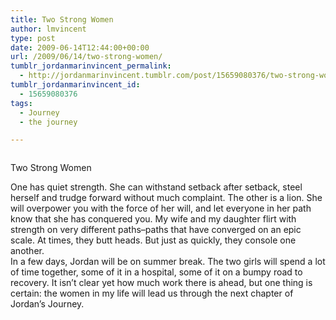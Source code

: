 ```yaml
---
title: Two Strong Women
author: lmvincent
type: post
date: 2009-06-14T12:44:00+00:00
url: /2009/06/14/two-strong-women/
tumblr_jordanmarinvincent_permalink:
  - http://jordanmarinvincent.tumblr.com/post/15659080376/two-strong-women
tumblr_jordanmarinvincent_id:
  - 15659080376
tags:
  - Journey
  - the journey

---
```

<a href="http://www.flickr.com/photos/larryvincent/3626542744/" title="photo sharing" target="_blank" rel="noopener"><img src="http://farm3.static.flickr.com/2441/3626542744_3e03b1ff12_m.jpg" alt="" /></a>

Two Strong Women

One has quiet strength. She can withstand setback after setback, steel herself and trudge forward without much complaint. The other is a lion. She will overpower you with the force of her will, and let everyone in her path know that she has conquered you. My wife and my daughter flirt with strength on very different paths&ndash;paths that have converged on an epic scale. At times, they butt heads. But just as quickly, they console one another.  
In a few days, Jordan will be on summer break. The two girls will spend a lot of time together, some of it in a hospital, some of it on a bumpy road to recovery. It isn&rsquo;t clear yet how much work there is ahead, but one thing is certain: the women in my life will lead us through the next chapter of Jordan&rsquo;s Journey.

<div class="blogger-post-footer">
  <img loading="lazy" width="1" height="1" src="https://blogger.googleusercontent.com/tracker/9039099668816362935-2011241069773710984?l=jordansjourney2.blogspot.com" alt="" />
</div>